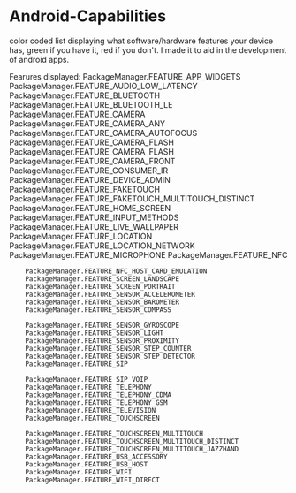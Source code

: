 Android-Capabilities
====================

color coded list displaying what software/hardware features your device has, green if you have it, red if you don't.
I made it to aid in the development of android apps.

Fearures displayed:
		PackageManager.FEATURE_APP_WIDGETS
		PackageManager.FEATURE_AUDIO_LOW_LATENCY
		PackageManager.FEATURE_BLUETOOTH
		PackageManager.FEATURE_BLUETOOTH_LE
		PackageManager.FEATURE_CAMERA
		PackageManager.FEATURE_CAMERA_ANY
		PackageManager.FEATURE_CAMERA_AUTOFOCUS
		PackageManager.FEATURE_CAMERA_FLASH
		PackageManager.FEATURE_CAMERA_FLASH
		PackageManager.FEATURE_CAMERA_FRONT
		PackageManager.FEATURE_CONSUMER_IR
		PackageManager.FEATURE_DEVICE_ADMIN
		PackageManager.FEATURE_FAKETOUCH
		PackageManager.FEATURE_FAKETOUCH_MULTITOUCH_DISTINCT
		PackageManager.FEATURE_HOME_SCREEN
		PackageManager.FEATURE_INPUT_METHODS
		PackageManager.FEATURE_LIVE_WALLPAPER
		PackageManager.FEATURE_LOCATION
		PackageManager.FEATURE_LOCATION_NETWORK
		PackageManager.FEATURE_MICROPHONE
		PackageManager.FEATURE_NFC
		
		PackageManager.FEATURE_NFC_HOST_CARD_EMULATION
		PackageManager.FEATURE_SCREEN_LANDSCAPE
		PackageManager.FEATURE_SCREEN_PORTRAIT
		PackageManager.FEATURE_SENSOR_ACCELEROMETER
		PackageManager.FEATURE_SENSOR_BAROMETER
		PackageManager.FEATURE_SENSOR_COMPASS
		
		PackageManager.FEATURE_SENSOR_GYROSCOPE
		PackageManager.FEATURE_SENSOR_LIGHT
		PackageManager.FEATURE_SENSOR_PROXIMITY
		PackageManager.FEATURE_SENSOR_STEP_COUNTER
		PackageManager.FEATURE_SENSOR_STEP_DETECTOR
		PackageManager.FEATURE_SIP
		
		PackageManager.FEATURE_SIP_VOIP
		PackageManager.FEATURE_TELEPHONY
		PackageManager.FEATURE_TELEPHONY_CDMA
		PackageManager.FEATURE_TELEPHONY_GSM
		PackageManager.FEATURE_TELEVISION
		PackageManager.FEATURE_TOUCHSCREEN
		
		PackageManager.FEATURE_TOUCHSCREEN_MULTITOUCH
		PackageManager.FEATURE_TOUCHSCREEN_MULTITOUCH_DISTINCT
		PackageManager.FEATURE_TOUCHSCREEN_MULTITOUCH_JAZZHAND
		PackageManager.FEATURE_USB_ACCESSORY
		PackageManager.FEATURE_USB_HOST
		PackageManager.FEATURE_WIFI
		PackageManager.FEATURE_WIFI_DIRECT		
